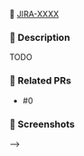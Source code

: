 <!--
  This is the development/hotfix template, if doing a release or update PR, use the different
  templates from in Confluence:
  https://paperkite.atlassian.net/wiki/spaces/PWAP/pages/2370928641
-->
<!-- Update this with the JIRA ticket link -->
🎫 [JIRA-XXXX](https://paperkite.atlassian.net/browse/JIRA-XXXX)


### 📝 Description
<!-- Describe the PR & explain the reason -->

TODO


### 🌳 Related PRs
<!-- List related PRs below or remove section if not used -->

- #0


### 📸 Screenshots
<!-- Attach screenshots w/ descriptions or remove section if not used -->

-->

